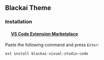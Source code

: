 ## Blackai Theme
### Installation
#### <img src="https://marketplace.visualstudio.com/favicon.ico" width=16 height=16/> [VS Code Extension Marketplace](https://marketplace.visualstudio.com/items?itemName=asilverio.blackai-visual-studio-code)

Paste the following command and press `Enter`:
```shell
ext install blackai-visual-studio-code
```